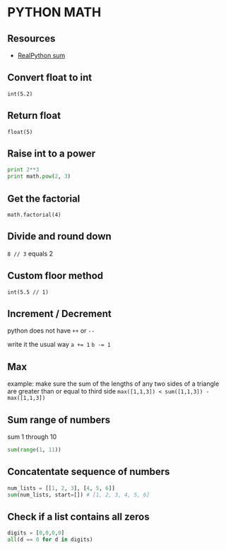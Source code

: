 # PYTHON MATH

## Resources

- [RealPython sum](https://realpython.com/python-sum-function/)

## Convert float to int

`int(5.2)`

## Return float

`float(5)`

## Raise int to a power

```python
print 2**3
print math.pow(2, 3)
```

## Get the factorial

`math.factorial(4)`

## Divide and round down

`8 // 3` equals 2

## Custom floor method

`int(5.5 // 1)`

## Increment / Decrement

python does not have `++` or `--`

write it the usual way `a += 1` `b -= 1`

## Max

example: make sure the sum of the lengths of any two sides of a triangle are greater than or equal to third side
`max([1,1,3]) < sum([1,1,3]) - max([1,1,3])`

## Sum range of numbers

sum 1 through 10

```python
sum(range(1, 11))
```

## Concatentate sequence of numbers

```python
num_lists = [[1, 2, 3], [4, 5, 6]]
sum(num_lists, start=[]) # [1, 2, 3, 4, 5, 6]
```

## Check if a list contains all zeros
```python
digits = [0,0,0,0]
all(d == 0 for d in digits)
```